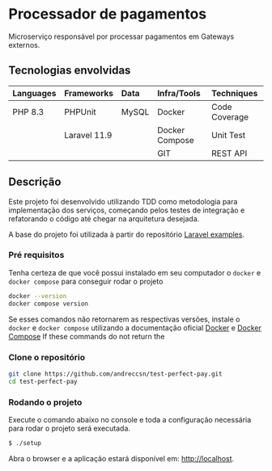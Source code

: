 # Processador de pagamentos

Microserviço responsável por processar pagamentos em Gateways externos.

## Tecnologias envolvidas

| Languages | Frameworks   | Data  | Infra/Tools    | Techniques    |
|:----------|:-------------|:------|:---------------|:--------------|
| PHP 8.3   | PHPUnit      | MySQL | Docker         | Code Coverage |
|           | Laravel 11.9 |       | Docker Compose | Unit Test     |
|           |              |       | GIT            | REST API      |


## Descrição

Este projeto foi desenvolvido utilizando TDD como metodologia para implementação dos serviços, começando pelos testes
de integração e refatorando o código até chegar na arquitetura desejada.

A base do projeto foi utilizada à partir do repositório [Laravel examples](https://github.com/rw4lll/laravel-docker-examples.git).

### Pré requisitos
Tenha certeza de que você possui instalado em seu computador o `docker` e `docker compose` para conseguir rodar o 
projeto

```bash
docker --version
docker compose version
```
Se esses comandos não retornarem as respectivas versões, instale o `docker` e `docker compose` utilizando a documentação
oficial [Docker](https://docs.docker.com/get-docker/) e [Docker Compose](https://docs.docker.com/compose/install/)
If these commands do not return the 

### Clone o repositório 

```bash
git clone https://github.com/andreccsn/test-perfect-pay.git
cd test-perfect-pay
```

### Rodando o projeto

Execute o comando abaixo no console e toda a configuração necessária para rodar o projeto será executada.

```bash
$ ./setup
```

Abra o browser e a aplicação estará disponível em: [http://localhost](http://localhost).
